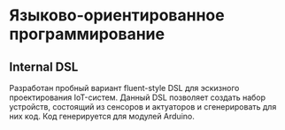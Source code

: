 # Языково-ориентированное программирование

## Internal DSL

Разработан пробный вариант fluent-style DSL для эскизного проектирования IoT-систем. Данный DSL позволяет создать набор устройств, состоящий из сенсоров и актуаторов и сгенерировать для них код. Код генерируется для модулей Arduino.
